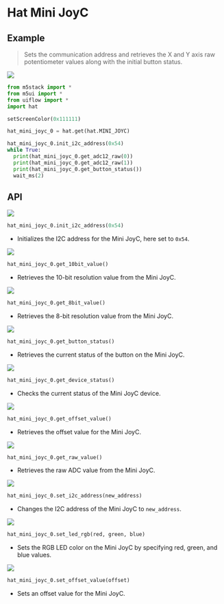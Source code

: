 # Hat Mini JoyC

## Example

> Sets the communication address and retrieves the X and Y axis raw potentiometer values along with the initial button status.

<img class="blockly_svg" src="https://m5stack.oss-cn-shenzhen.aliyuncs.com/resource/docs/static/assets/img/uiflow/blockly/hat/mini_joyc/uiflow_block_hat_mini_joyc_demo.png">

```python
from m5stack import *
from m5ui import *
from uiflow import *
import hat

setScreenColor(0x111111)

hat_mini_joyc_0 = hat.get(hat.MINI_JOYC)

hat_mini_joyc_0.init_i2c_address(0x54)
while True:
  print(hat_mini_joyc_0.get_adc12_raw(0))
  print(hat_mini_joyc_0.get_adc12_raw(1))
  print(hat_mini_joyc_0.get_button_status())
  wait_ms(2)
```

## API

<img class="blockly_svg" src="https://m5stack.oss-cn-shenzhen.aliyuncs.com/resource/docs/static/assets/img/uiflow/blockly/hat/mini_joyc/uiflow_block_hat_minijoyc_init.svg">

```python
hat_mini_joyc_0.init_i2c_address(0x54)
```

- Initializes the I2C address for the Mini JoyC, here set to `0x54`.

<img class="blockly_svg" src="https://m5stack.oss-cn-shenzhen.aliyuncs.com/resource/docs/static/assets/img/uiflow/blockly/hat/mini_joyc/uiflow_block_hat_minijoyc_get_10bit_value.svg">

```python
hat_mini_joyc_0.get_10bit_value()
```

- Retrieves the 10-bit resolution value from the Mini JoyC.

<img class="blockly_svg" src="https://m5stack.oss-cn-shenzhen.aliyuncs.com/resource/docs/static/assets/img/uiflow/blockly/hat/mini_joyc/uiflow_block_hat_minijoyc_get_8bit_value.svg">

```python
hat_mini_joyc_0.get_8bit_value()
```

- Retrieves the 8-bit resolution value from the Mini JoyC.

<img class="blockly_svg" src="https://m5stack.oss-cn-shenzhen.aliyuncs.com/resource/docs/static/assets/img/uiflow/blockly/hat/mini_joyc/uiflow_block_hat_minijoyc_get_button_status.svg">

```python
hat_mini_joyc_0.get_button_status()
```

- Retrieves the current status of the button on the Mini JoyC.

<img class="blockly_svg" src="https://m5stack.oss-cn-shenzhen.aliyuncs.com/resource/docs/static/assets/img/uiflow/blockly/hat/mini_joyc/uiflow_block_hat_minijoyc_get_device_status.svg">

```python
hat_mini_joyc_0.get_device_status()
```

- Checks the current status of the Mini JoyC device.

<img class="blockly_svg" src="https://m5stack.oss-cn-shenzhen.aliyuncs.com/resource/docs/static/assets/img/uiflow/blockly/hat/mini_joyc/uiflow_block_hat_minijoyc_get_offset_value.svg">

```python
hat_mini_joyc_0.get_offset_value()
```

- Retrieves the offset value for the Mini JoyC.

<img class="blockly_svg" src="https://m5stack.oss-cn-shenzhen.aliyuncs.com/resource/docs/static/assets/img/uiflow/blockly/hat/mini_joyc/uiflow_block_hat_minijoyc_get_raw_value.svg">

```python
hat_mini_joyc_0.get_raw_value()
```

- Retrieves the raw ADC value from the Mini JoyC.

<img class="blockly_svg" src="https://m5stack.oss-cn-shenzhen.aliyuncs.com/resource/docs/static/assets/img/uiflow/blockly/hat/mini_joyc/uiflow_block_hat_minijoyc_set_i2c_address.svg">

```python
hat_mini_joyc_0.set_i2c_address(new_address)
```

- Changes the I2C address of the Mini JoyC to `new_address`.

<img class="blockly_svg" src="https://m5stack.oss-cn-shenzhen.aliyuncs.com/resource/docs/static/assets/img/uiflow/blockly/hat/mini_joyc/uiflow_block_hat_minijoyc_set_led_rgb.svg">

```python
hat_mini_joyc_0.set_led_rgb(red, green, blue)
```

- Sets the RGB LED color on the Mini JoyC by specifying red, green, and blue values.

<img class="blockly_svg" src="https://m5stack.oss-cn-shenzhen.aliyuncs.com/resource/docs/static/assets/img/uiflow/blockly/hat/mini_joyc/uiflow_block_hat_minijoyc_set_offset_value.svg">

```python
hat_mini_joyc_0.set_offset_value(offset)
```

- Sets an offset value for the Mini JoyC.